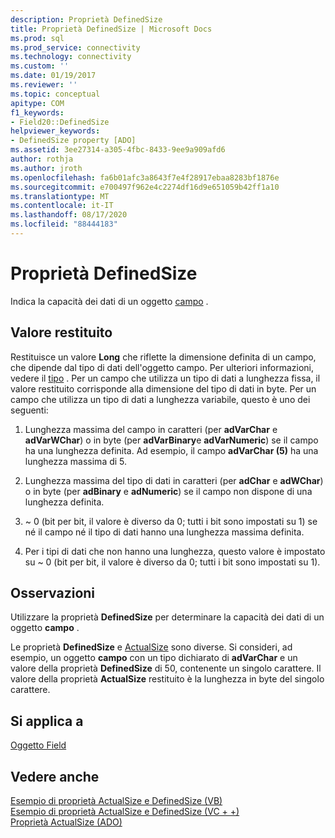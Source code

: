 ```yaml
---
description: Proprietà DefinedSize
title: Proprietà DefinedSize | Microsoft Docs
ms.prod: sql
ms.prod_service: connectivity
ms.technology: connectivity
ms.custom: ''
ms.date: 01/19/2017
ms.reviewer: ''
ms.topic: conceptual
apitype: COM
f1_keywords:
- Field20::DefinedSize
helpviewer_keywords:
- DefinedSize property [ADO]
ms.assetid: 3ee27314-a305-4fbc-8433-9ee9a909afd6
author: rothja
ms.author: jroth
ms.openlocfilehash: fa6b01afc3a8643f7e4f28917ebaa8283bf1876e
ms.sourcegitcommit: e700497f962e4c2274df16d9e651059b42ff1a10
ms.translationtype: MT
ms.contentlocale: it-IT
ms.lasthandoff: 08/17/2020
ms.locfileid: "88444183"
---
```

# <a name="definedsize-property"></a>Proprietà DefinedSize
Indica la capacità dei dati di un oggetto [campo](../../../ado/reference/ado-api/field-object.md) .  
  
## <a name="return-value"></a>Valore restituito  
 Restituisce un valore **Long** che riflette la dimensione definita di un campo, che dipende dal tipo di dati dell'oggetto campo. Per ulteriori informazioni, vedere il [tipo](../../../ado/reference/ado-api/type-property-ado.md) . Per un campo che utilizza un tipo di dati a lunghezza fissa, il valore restituito corrisponde alla dimensione del tipo di dati in byte. Per un campo che utilizza un tipo di dati a lunghezza variabile, questo è uno dei seguenti:  
  
1.  Lunghezza massima del campo in caratteri (per **adVarChar** e **adVarWChar**) o in byte (per **adVarBinary**e **adVarNumeric**) se il campo ha una lunghezza definita. Ad esempio, il campo **adVarChar (5)** ha una lunghezza massima di 5.  
  
2.  Lunghezza massima del tipo di dati in caratteri (per **adChar** e **adWChar**) o in byte (per **adBinary** e **adNumeric**) se il campo non dispone di una lunghezza definita.  
  
3.  ~ 0 (bit per bit, il valore è diverso da 0; tutti i bit sono impostati su 1) se né il campo né il tipo di dati hanno una lunghezza massima definita.  
  
4.  Per i tipi di dati che non hanno una lunghezza, questo valore è impostato su ~ 0 (bit per bit, il valore è diverso da 0; tutti i bit sono impostati su 1).  
  
## <a name="remarks"></a>Osservazioni  
 Utilizzare la proprietà **DefinedSize** per determinare la capacità dei dati di un oggetto **campo** .  
  
 Le proprietà **DefinedSize** e [ActualSize](../../../ado/reference/ado-api/actualsize-property-ado.md) sono diverse. Si consideri, ad esempio, un oggetto **campo** con un tipo dichiarato di **adVarChar** e un valore della proprietà **DefinedSize** di 50, contenente un singolo carattere. Il valore della proprietà **ActualSize** restituito è la lunghezza in byte del singolo carattere.  
  
## <a name="applies-to"></a>Si applica a  
 [Oggetto Field](../../../ado/reference/ado-api/field-object.md)  
  
## <a name="see-also"></a>Vedere anche  
 [Esempio di proprietà ActualSize e DefinedSize (VB)](../../../ado/reference/ado-api/actualsize-and-definedsize-properties-example-vb.md)   
 [Esempio di proprietà ActualSize e DefinedSize (VC + +)](../../../ado/reference/ado-api/actualsize-and-definedsize-properties-example-vc.md)   
 [Proprietà ActualSize (ADO)](../../../ado/reference/ado-api/actualsize-property-ado.md)
